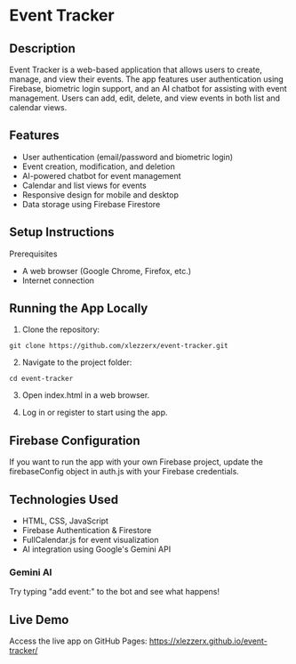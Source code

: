 # Event Tracker

## Description

Event Tracker is a web-based application that allows users to create, manage, and view their events. The app features user authentication using Firebase, biometric login support, and an AI chatbot for assisting with event management. Users can add, edit, delete, and view events in both list and calendar views.

## Features

- User authentication (email/password and biometric login)
- Event creation, modification, and deletion
- AI-powered chatbot for event management
- Calendar and list views for events
- Responsive design for mobile and desktop
- Data storage using Firebase Firestore

## Setup Instructions

Prerequisites

- A web browser (Google Chrome, Firefox, etc.)
- Internet connection

## Running the App Locally

1. Clone the repository:

`git clone https://github.com/xlezzerx/event-tracker.git`

2. Navigate to the project folder:

`cd event-tracker`

3. Open index.html in a web browser.

4. Log in or register to start using the app.

## Firebase Configuration

If you want to run the app with your own Firebase project, update the firebaseConfig object in auth.js with your Firebase credentials.

## Technologies Used

- HTML, CSS, JavaScript
- Firebase Authentication & Firestore
- FullCalendar.js for event visualization
- AI integration using Google's Gemini API

### Gemini AI

Try typing "add event:" to the bot and see what happens!

## Live Demo

Access the live app on GitHub Pages: https://xlezzerx.github.io/event-tracker/
